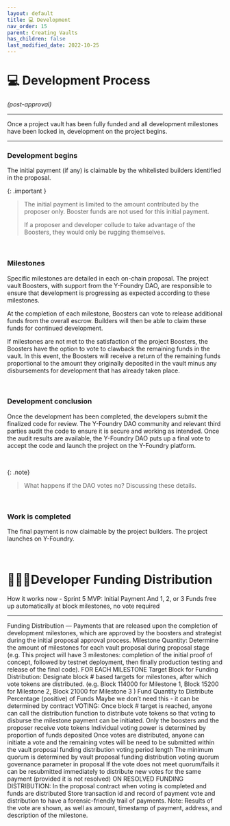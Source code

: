 ```yaml
---
layout: default
title: 💻 Development
nav_order: 15
parent: Creating Vaults
has_children: false
last_modified_date: 2022-10-25
---
```


# 💻 Development Process 
_(post-approval)_

***

Once a project vault has been fully funded and all development milestones have been locked in, development on the project begins.

***

### Development begins
The initial payment (if any) is claimable by the whitelisted builders identified in the proposal.

{: .important }
> The initial payment is limited to the amount contributed by the proposer only. Booster funds are not used for this initial payment. 
>
> If a proposer and developer collude to take advantage of the Boosters, they would only be rugging themselves.


<br>

### Milestones
Specific milestones are detailed in each on-chain proposal. The project vault Boosters, with support from the Y-Foundry DAO, are responsible to ensure that development is progressing as expected according to these milestones. 

At the completion of each milestone, Boosters can vote to release additional funds from the overall escrow. Builders will then be able to claim these funds for continued development. 

If milestones are not met to the satisfaction of the project Boosters, the Boosters have the option to vote to clawback the remaining funds in the vault. In this event, the Boosters will receive a return of the remaining funds proportional to the amount they originally deposited in the vault minus any disbursements for development that has already taken place.

<br>

### Development conclusion
Once the development has been completed, the developers submit the finalized code for review. The Y-Foundry DAO community and relevant third parties audit the code to ensure it is secure and working as intended. Once the audit results are available, the Y-Foundry DAO puts up a final vote to accept the code and launch the project on the Y-Foundry platform.

<br>

{: .note}
> What happens if the DAO votes no? Discussing these details.

<br>

### Work is completed
The final payment is now claimable by the project builders. The project launches on Y-Foundry.

<br>

# 👩🏽‍💻Developer Funding Distribution

How it works now - Sprint 5 MVP:
		Initial Payment
			And 1, 2, or 3
	Funds free up automatically at block milestones, no vote required
			

***


Funding Distribution — Payments that are released upon the completion of development milestones, which are approved by the boosters and strategist during the initial proposal approval process.
Milestone Quantity: Determine the amount of milestones for each vault proposal during proposal stage (e.g. This project will have 3 milestones: completion of the initial proof of concept, followed by testnet deployment, then finally production testing and release of the final code).
FOR EACH MILESTONE
Target Block for Funding Distribution: Designate block # based targets for milestones, after which vote tokens are distributed. (e.g. Block 114000 for Milestone 1, Block 15200 for Milestone 2, Block 21000 for Milestone 3 )
Fund Quantity to Distribute
Percentage (positive) of Funds
Maybe we don’t need this - it can be determined by contract
VOTING: Once block # target is reached, anyone can call the distribution function to distribute vote tokens so that voting to disburse the milestone payment can be initiated.
Only the boosters and the proposer receive vote tokens
Individual voting power is determined by proportion of funds deposited
Once votes are distributed, anyone can initiate a vote and the remaining votes will be need to be submitted within the vault proposal funding distribution voting period length
The minimum quorum is determined by vault proposal funding distribution voting quorum governance parameter in proposal
If the vote does not meet quorum/fails it can be resubmitted immediately to distribute new votes for the same payment (provided it is not resolved)
ON RESOLVED FUNDING DISTRIBUTION:
In the proposal contract when voting is completed and funds are distributed
Store transaction id and record of payment vote and distribution to have a forensic-friendly trail of payments.
Note: Results of the vote are shown, as well as amount, timestamp of payment, address, and description of the milestone.